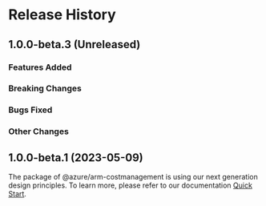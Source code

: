 # Release History

## 1.0.0-beta.3 (Unreleased)

### Features Added

### Breaking Changes

### Bugs Fixed

### Other Changes

## 1.0.0-beta.1 (2023-05-09)

The package of @azure/arm-costmanagement is using our next generation design principles. To learn more, please refer to our documentation [Quick Start](https://aka.ms/azsdk/js/mgmt/quickstart ).
